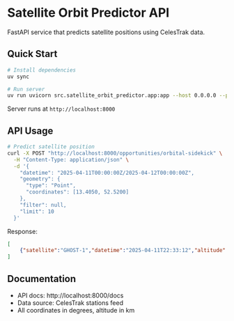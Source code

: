 # Satellite Orbit Predictor API

FastAPI service that predicts satellite positions using CelesTrak data.

## Quick Start

```bash
# Install dependencies
uv sync

# Run server
uv run uvicorn src.satellite_orbit_predictor.app:app --host 0.0.0.0 --port 8000 --reload
```

Server runs at `http://localhost:8000`

## API Usage

```bash
# Predict satellite position
curl -X POST "http://localhost:8000/opportunities/orbital-sidekick" \
  -H "Content-Type: application/json" \
  -d '{
    "datetime": "2025-04-11T00:00:00Z/2025-04-12T00:00:00Z",
    "geometry": {
      "type": "Point",
      "coordinates": [13.4050, 52.5200]
    },
    "filter": null,
    "limit": 10
  }'
```

Response:
```json
[
    {"satellite":"GHOST-1","datetime":"2025-04-11T22:33:12","altitude":429.07439378005614},{"satellite":"GHOST-2","datetime":"2025-04-11T22:31:19","altitude":405.1201764276592},{"satellite":"GHOST-4","datetime":"2025-04-11T00:43:20","altitude":483.50380330533676},{"satellite":"GHOST-4","datetime":"2025-04-11T13:36:23","altitude":491.647469776105}
]
```

## Documentation

- API docs: http://localhost:8000/docs
- Data source: CelesTrak stations feed
- All coordinates in degrees, altitude in km
